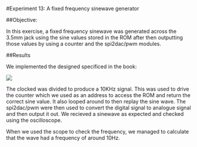 #Experiment 13: A	fixed	frequency	sinewave	generator

##Objective:

In this exercise, a fixed frequency sinewave was generated across the 3.5mm jack using the sine values stored in the ROM after then outputting those values by using a counter and the spi2dac/pwm modules.

##Results

We implemented the designed specificed in the book:

![](https://raw.githubusercontent.com/MohamedEihab/EE2-ELABS-VERI/master/screenshots/13a.png)

The clocked was divided to produce a 10KHz signal. This was used to drive the counter which we used as an address to access the ROM and return the correct sine value. It also looped around to then replay the sine wave. The spi2dac/pwm were then used to convert the digital signal to analogue signal and then output it out. We recieved a sinewave as expected and checked using the oscilloscope.

When we used the scope to check the frequency, we managed to calculate that the wave had a frequency of around 10Hz.
